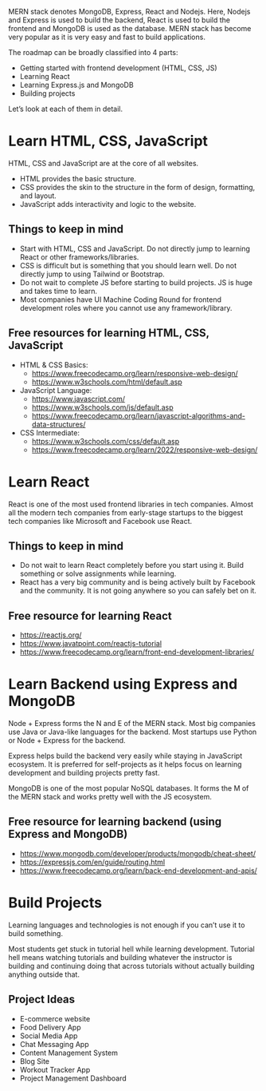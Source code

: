 MERN stack denotes MongoDB, Express, React and Nodejs. Here, Nodejs and Express is used to build the backend, React is used to build the frontend and MongoDB is used as the database. MERN stack has become very popular as it is very easy and fast to build applications.

The roadmap can be broadly classified into 4 parts:

- Getting started with frontend development (HTML, CSS, JS)
- Learning React
- Learning Express.js and MongoDB
- Building projects

Let’s look at each of them in detail.

# Learn HTML, CSS, JavaScript

HTML, CSS and JavaScript are at the core of all websites.

- HTML provides the basic structure.
- CSS provides the skin to the structure in the form of design, formatting, and layout.
- JavaScript adds interactivity and logic to the website.

## Things to keep in mind

- Start with HTML, CSS and JavaScript. Do not directly jump to learning React or other frameworks/libraries.
- CSS is difficult but is something that you should learn well. Do not directly jump to using Tailwind or Bootstrap.
- Do not wait to complete JS before starting to build projects. JS is huge and takes time to learn.
- Most companies have UI Machine Coding Round for frontend development roles where you cannot use any framework/library.

## Free resources for learning HTML, CSS, JavaScript

- HTML & CSS Basics:
  - https://www.freecodecamp.org/learn/responsive-web-design/
  - https://www.w3schools.com/html/default.asp
- JavaScript Language:
  - https://www.javascript.com/
  - https://www.w3schools.com/js/default.asp
  - https://www.freecodecamp.org/learn/javascript-algorithms-and-data-structures/
- CSS Intermediate:
  - https://www.w3schools.com/css/default.asp
  - https://www.freecodecamp.org/learn/2022/responsive-web-design/

# Learn React

React is one of the most used frontend libraries in tech companies. Almost all the modern tech companies from early-stage startups to the biggest tech companies like Microsoft and Facebook use React.

## Things to keep in mind

- Do not wait to learn React completely before you start using it. Build something or solve assignments while learning.
- React has a very big community and is being actively built by Facebook and the community. It is not going anywhere so you can safely bet on it.

## Free resource for learning React

- https://reactjs.org/
- https://www.javatpoint.com/reactjs-tutorial
- https://www.freecodecamp.org/learn/front-end-development-libraries/

# Learn Backend using Express and MongoDB

Node + Express forms the N and E of the MERN stack. Most big companies use Java or Java-like languages for the backend. Most startups use Python or Node + Express for the backend.

Express helps build the backend very easily while staying in JavaScript ecosystem. It is preferred for self-projects as it helps focus on learning development and building projects pretty fast.

MongoDB is one of the most popular NoSQL databases. It forms the M of the MERN stack and works pretty well with the JS ecosystem.

## Free resource for learning backend (using Express and MongoDB)

- https://www.mongodb.com/developer/products/mongodb/cheat-sheet/
- https://expressjs.com/en/guide/routing.html
- https://www.freecodecamp.org/learn/back-end-development-and-apis/

# Build Projects

Learning languages and technologies is not enough if you can’t use it to build something.

Most students get stuck in tutorial hell while learning development. Tutorial hell means watching tutorials and building whatever the instructor is building and continuing doing that across tutorials without actually building anything outside that.

## Project Ideas

- E-commerce website
- Food Delivery App
- Social Media App
- Chat Messaging App
- Content Management System
- Blog Site
- Workout Tracker App
- Project Management Dashboard
